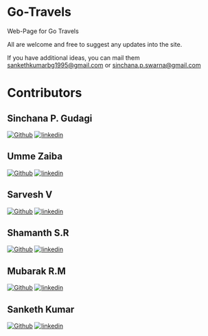 
# Go-Travels

Web-Page for Go Travels

All are welcome and free to suggest any updates into the site.

If you have additional ideas, you can mail them sankethkumarbg1995@gmail.com or sinchana.p.swarna@gmail.com



# Contributors
## Sinchana P. Gudagi
[![Github](https://img.shields.io/badge/my_portfolio-000?style=for-the-badge&logo=ko-fi&logoColor=white)](https://github.com/sinchana-P)  [![linkedin](https://img.shields.io/badge/linkedin-0A66C2?style=for-the-badge&logo=linkedin&logoColor=white)](https://www.linkedin.com/in/sinchana-p-gudagi-5a4b91200/)
## Umme Zaiba
[![Github](https://img.shields.io/badge/my_portfolio-000?style=for-the-badge&logo=ko-fi&logoColor=white)](https://github.com/Umme-Zaiba)  [![linkedin](https://img.shields.io/badge/linkedin-0A66C2?style=for-the-badge&logo=linkedin&logoColor=white)](https://www.linkedin.com/in/umme-zaiba-16b13b209/)
## Sarvesh V
[![Github](https://img.shields.io/badge/my_portfolio-000?style=for-the-badge&logo=ko-fi&logoColor=white)](https://katherinempeterson.com/)  [![linkedin](https://img.shields.io/badge/linkedin-0A66C2?style=for-the-badge&logo=linkedin&logoColor=white)](https://www.linkedin.com/in/sarvesh-m-v-b20537205/)
## Shamanth S.R
[![Github](https://img.shields.io/badge/my_portfolio-000?style=for-the-badge&logo=ko-fi&logoColor=white)](https://katherinempeterson.com/)  [![linkedin](https://img.shields.io/badge/linkedin-0A66C2?style=for-the-badge&logo=linkedin&logoColor=white)](https://www.linkedin.com/in/shamanth-sr-088639211/)
## Mubarak R.M
[![Github](https://img.shields.io/badge/my_portfolio-000?style=for-the-badge&logo=ko-fi&logoColor=white)](https://katherinempeterson.com/)  [![linkedin](https://img.shields.io/badge/linkedin-0A66C2?style=for-the-badge&logo=linkedin&logoColor=white)](https://www.linkedin.com/in/mubarak-r-m-0075a920a/)
## Sanketh Kumar
[![Github](https://img.shields.io/badge/my_portfolio-000?style=for-the-badge&logo=ko-fi&logoColor=white)](https://github.com/sank8-2)  [![linkedin](https://img.shields.io/badge/linkedin-0A66C2?style=for-the-badge&logo=linkedin&logoColor=white)](https://www.linkedin.com/in/sanketh-kumar2/)

  
